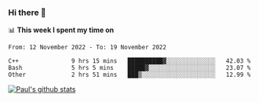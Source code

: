 ### Hi there 👋

📊 **This week I spent my time on**
<!--START_SECTION:waka-->

```text
From: 12 November 2022 - To: 19 November 2022

C++               9 hrs 15 mins   ██████████▓░░░░░░░░░░░░░░   42.03 %
Bash              5 hrs 5 mins    █████▓░░░░░░░░░░░░░░░░░░░   23.07 %
Other             2 hrs 51 mins   ███▒░░░░░░░░░░░░░░░░░░░░░   12.99 %
```

<!--END_SECTION:waka-->


[![Paul's github stats](https://github-readme-stats.vercel.app/api?username=mickeyouyou&theme=dracula&show_icons=true)](https://github.com/anuraghazra/github-readme-stats)
